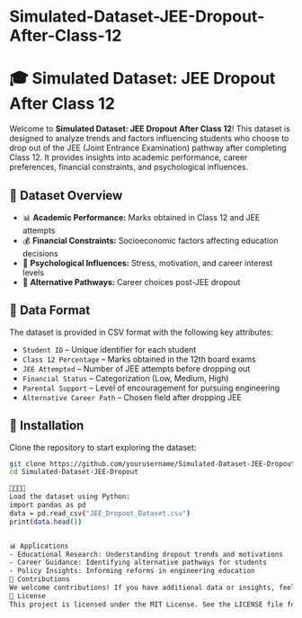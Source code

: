 # Simulated-Dataset-JEE-Dropout-After-Class-12
# 🎓 Simulated Dataset: JEE Dropout After Class 12

Welcome to **Simulated Dataset: JEE Dropout After Class 12**! This dataset is designed to analyze trends and factors influencing students who choose to drop out of the JEE (Joint Entrance Examination) pathway after completing Class 12. It provides insights into academic performance, career preferences, financial constraints, and psychological influences.

## 📌 Dataset Overview
- 📊 **Academic Performance:** Marks obtained in Class 12 and JEE attempts  
- 💰 **Financial Constraints:** Socioeconomic factors affecting education decisions  
- 🧠 **Psychological Influences:** Stress, motivation, and career interest levels  
- 🎯 **Alternative Pathways:** Career choices post-JEE dropout  

## 📂 Data Format
The dataset is provided in CSV format with the following key attributes:
- `Student ID` – Unique identifier for each student  
- `Class 12 Percentage` – Marks obtained in the 12th board exams  
- `JEE Attempted` – Number of JEE attempts before dropping out  
- `Financial Status` – Categorization (Low, Medium, High)  
- `Parental Support` – Level of encouragement for pursuing engineering  
- `Alternative Career Path` – Chosen field after dropping JEE  

## 🔧 Installation
Clone the repository to start exploring the dataset:
```bash
git clone https://github.com/yourusername/Simulated-Dataset-JEE-Dropout.git
cd Simulated-Dataset-JEE-Dropout


Load the dataset using Python:
import pandas as pd
data = pd.read_csv("JEE_Dropout_Dataset.csv")
print(data.head())


📊 Applications
- Educational Research: Understanding dropout trends and motivations
- Career Guidance: Identifying alternative pathways for students
- Policy Insights: Informing reforms in engineering education
🤝 Contributions
We welcome contributions! If you have additional data or insights, feel free to submit a pull request.
📜 License
This project is licensed under the MIT License. See the LICENSE file for details

